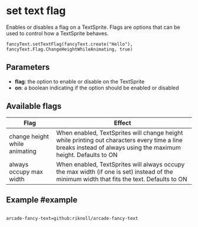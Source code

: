 # set text flag

Enables or disables a flag on a TextSprite. Flags are options that can be used to control how a TextSprite behaves.

```sig
fancyText.setTextFlag(fancyText.create("Hello"), fancyText.Flag.ChangeHeightWhileAnimating, true)
```


## Parameters

* **flag**: the option to enable or disable on the TextSprite
* **on**: a boolean indicating if the option should be enabled or disabled

## Available flags

| Flag                          | Effect 
| ----------------------------- | ---------------------------------------
| change height while animating | When enabled, TextSprites will change height while printing out characters every time a line breaks instead of always using the maximum height. Defaults to ON
| always occupy max width       | When enabled, TextSprites will always occupy the max width (if one is set) instead of the minimum width that fits the text. Defaults to ON

## Example #example


```blocks

```

```package
arcade-fancy-text=github:riknoll/arcade-fancy-text
```